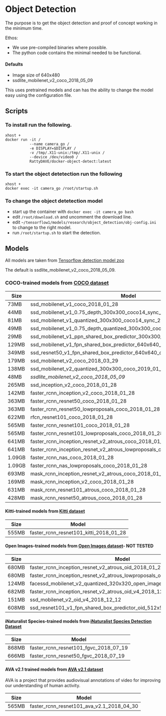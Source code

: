 # Object Detection

The purpose is to get the object detection and proof of concept working in the minimum time.

Ethos:
- We use pre-compiled binaries where possible.
- The python code contains the minimal needed to be functional. 

#### Defaults
- Image size of 640x480
- ssdlite_mobilenet_v2_coco_2018_05_09

This uses pretrained models and can has the ability to change the model easy using the configuration file.

## Scripts
### To install run the following.
```
xhost +
docker run -it /
           --name camera_go /
           -e DISPLAY=$DISPLAY /
           -v /tmp/.X11-unix:/tmp/.X11-unix /
           --device /dev/video0 /
           RattyDAVE/docker-object-detect:latest
```

### To start the object detetection run the following
```
xhost +
docker exec -it camera_go /root/startup.sh
```

### To change the object detetection model
- start up the container with ```docker exec -it camera_go bash```
- edit ```/root/download.sh``` and uncomment the download line.
- edit ```~/tensorflow1/models/research/object_detection/obj-config.ini``` to change to the right model.
- run ```/root/startup.sh``` to start the detection.

## Models

All models are taken from [Tensorflow detection model zoo](https://github.com/tensorflow/models/blob/master/research/object_detection/g3doc/detection_model_zoo.md)

The default is ssdlite_mobilenet_v2_coco_2018_05_09.

### COCO-trained models from [COCO dataset](http://mscoco.org)

Size   |Model 
  --- | ---
73MB|ssd_mobilenet_v1_coco_2018_01_28
44MB|ssd_mobilenet_v1_0.75_depth_300x300_coco14_sync_2018_07_03
81MB|ssd_mobilenet_v1_quantized_300x300_coco14_sync_2018_07_18
49MB|ssd_mobilenet_v1_0.75_depth_quantized_300x300_coco14_sync_2018_07_18
29MB|ssd_mobilenet_v1_ppn_shared_box_predictor_300x300_coco14_sync_2018_07_03
129MB|ssd_mobilenet_v1_fpn_shared_box_predictor_640x640_coco14_sync_2018_07_03
349MB|ssd_resnet50_v1_fpn_shared_box_predictor_640x640_coco14_sync_2018_07_03
179MB|ssd_mobilenet_v2_coco_2018_03_29
138MB|ssd_mobilenet_v2_quantized_300x300_coco_2019_01_03
48MB|*ssdlite_mobilenet_v2_coco_2018_05_09*
265MB|ssd_inception_v2_coco_2018_01_28
142MB|faster_rcnn_inception_v2_coco_2018_01_28
363MB|faster_rcnn_resnet50_coco_2018_01_28
363MB|faster_rcnn_resnet50_lowproposals_coco_2018_01_28
622MB|rfcn_resnet101_coco_2018_01_28
565MB|faster_rcnn_resnet101_coco_2018_01_28
565MB|faster_rcnn_resnet101_lowproposals_coco_2018_01_28
641MB|faster_rcnn_inception_resnet_v2_atrous_coco_2018_01_28
641MB|faster_rcnn_inception_resnet_v2_atrous_lowproposals_coco_2018_01_28
1.09GB|faster_rcnn_nas_coco_2018_01_28
1.09GB|faster_rcnn_nas_lowproposals_coco_2018_01_28
693MB|mask_rcnn_inception_resnet_v2_atrous_coco_2018_01_28
169MB|mask_rcnn_inception_v2_coco_2018_01_28
631MB|mask_rcnn_resnet101_atrous_coco_2018_01_28
428MB|mask_rcnn_resnet50_atrous_coco_2018_01_28

#### Kitti-trained models from [Kitti dataset](http://www.cvlibs.net/datasets/kitti/)

Size   |Model 
  --- | ---
555MB|faster_rcnn_resnet101_kitti_2018_01_28

#### Open Images-trained models from [Open Images dataset](https://github.com/openimages/dataset)- NOT TESTED

Size   |Model 
  --- | ---
680MB|faster_rcnn_inception_resnet_v2_atrous_oid_2018_01_28
680MB|faster_rcnn_inception_resnet_v2_atrous_lowproposals_oid_2018_01_28
124MB|facessd_mobilenet_v2_quantized_320x320_open_image_v4
682MB|faster_rcnn_inception_resnet_v2_atrous_oid_v4_2018_12_12
151MB|ssd_mobilenet_v2_oid_v4_2018_12_12
608MB|ssd_resnet101_v1_fpn_shared_box_predictor_oid_512x512_sync_2019_01_20

#### iNaturalist Species-trained models from [iNaturalist Species Detection Dataset](https://github.com/visipedia/inat_comp/blob/master/2017/README.md#bounding-boxes)

Size   |Model 
  --- | ---
868MB|faster_rcnn_resnet101_fgvc_2018_07_19
666MB|faster_rcnn_resnet50_fgvc_2018_07_19

#### AVA v2.1 trained models from [AVA v2.1 dataset](https://research.google.com/ava/)
AVA is a project that provides audiovisual annotations of video for improving our understanding of human activity.

Size   |Model 
  --- | ---
565MB|faster_rcnn_resnet101_ava_v2.1_2018_04_30
